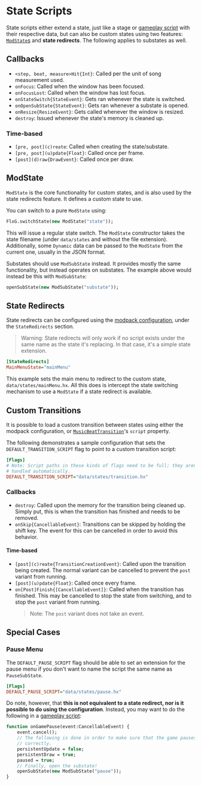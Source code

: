 # State Scripts

State scripts either extend a state, just like a stage or
[gameplay script](./gameplay.md) with their respective data, but can also be
custom states using two features:
[`ModState`s](https://codename-engine.com/api-docs/funkin/backend/scripting/ModState)
and **state redirects**. The following applies to substates as well.

## Callbacks

* `<step, beat, measure>Hit{Int}`: Called per the unit of song measurement used.
* `onFocus`: Called when the window has been focused.
* `onFocusLost`: Called when the window has lost focus.
* `onStateSwitch{StateEvent}`: Gets ran whenever the state is switched.
* `onOpenSubState{StateEvent}`: Gets ran whenever a substate is opened.
* `onResize{ResizeEvent}`: Gets called whenever the window is resized.
* `destroy`: Issued whenever the state's memory is cleaned up.

### Time-based

* `[pre, post](c)reate`: Called when creating the state/substate.
* `[pre, post](u)pdate{Float}`: Called once per frame.
* `[post](d)raw{DrawEvent}`: Called once per draw.

## ModState

`ModState` is the core functionality for custom states, and is also used by
the state redirects feature. It defines a custom state to use.

You can switch to a pure `ModState` using:

```haxe
FlxG.switchState(new ModState("state"));
```

This will issue a regular state switch. The `ModState` constructor takes the
state filename (under `data/states` and without the file extension).
Additionally, some `Dynamic` data can be passed to the `ModState` from the
current one, usually in the JSON format.

Substates should use `ModSubState` instead. It provides mostly the same
functionality, but instead operates on substates. The example above would
instead be this with `ModSubState`:

```haxe
openSubState(new ModSubState("substate"));
```

## State Redirects

State redirects can be configured using the [modpack
configuration](../modpacks/configuration.md), under the `StateRedirects`
section.

> Warning: State redirects will only work if no script exists under the same
> name as the state it's replacing. In that case, it's a simple state
> extension.

```ini
[StateRedirects]
MainMenuState="mainMenu"
```

This example sets the main menu to redirect to the custom state,
`data/states/mainMenu.hx`. All this does is intercept the state switching
mechanism to use a `ModState` if a state redirect is available.

## Custom Transitions

It is possible to load a custom transition between states using either the
modpack configuration, or
[`MusicBeatTransition`](https://codename-engine.com/api-docs/funkin/backend/MusicBeatTransition)'s
`script` property.

The following demonstrates a sample configuration that sets the
`DEFAULT_TRANSITION_SCRIPT` flag to point to a custom transition script:

```ini
[Flags]
# Note: Script paths in these kinds of flags need to be full; they aren't
# handled automatically.
DEFAULT_TRANSITION_SCRIPT="data/states/transition.hx"
```

### Callbacks

* `destroy`: Called upon the memory for the transition being cleaned up.
  Simply put, this is when the transition has finished and needs to be removed.
* `onSkip{CancellableEvent}`: Transitions can be skipped by holding the shift
  key. The event for this can be cancelled in order to avoid this behavior.

#### Time-based

* `[post](c)reate{TransitionCreationEvent}`: Called upon the transition being
  created. The normal variant can be cancelled to prevent the `post` variant
  from running.
* `[post](u)pdate{Float}`: Called once every frame.
* `on[Post]Finish{[CancellableEvent]}`: Called when the transition has
  finished. This may be cancelled to stop the state from switching, and to
  stop the `post` variant from running.
  > Note: The `post` variant does not take an event.

## Special Cases

### Pause Menu

The `DEFAULT_PAUSE_SCRIPT` flag should be able to set an extension for the
pause menu if you don't want to name the script the same name as
`PauseSubState`.

```ini
[Flags]
DEFAULT_PAUSE_SCRIPT="data/states/pause.hx"
```

Do note, however, that **this is not equivalent to a state redirect, nor is
it possible to do using the configuration**. Instead, you may want to do the
following in a [gameplay script](./gameplay.md):

```haxe
function onGamePause(event:CancellableEvent) {
    event.cancel();
    // The following is done in order to make sure that the game pauses
    // correctly.
    persistentUpdate = false;
    persistentDraw = true;
    paused = true;
    // Finally, open the substate!
    openSubState(new ModSubState("pause"));
}
```
